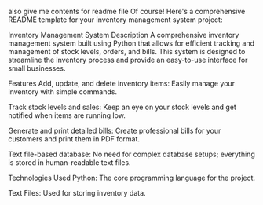also give me contents for readme file
Of course! Here's a comprehensive README template for your inventory management system project:

Inventory Management System
Description
A comprehensive inventory management system built using Python that allows for efficient tracking and management of stock levels, orders, and bills. This system is designed to streamline the inventory process and provide an easy-to-use interface for small businesses.

Features
Add, update, and delete inventory items: Easily manage your inventory with simple commands.

Track stock levels and sales: Keep an eye on your stock levels and get notified when items are running low.

Generate and print detailed bills: Create professional bills for your customers and print them in PDF format.

Text file-based database: No need for complex database setups; everything is stored in human-readable text files.

Technologies Used
Python: The core programming language for the project.

Text Files: Used for storing inventory data.

